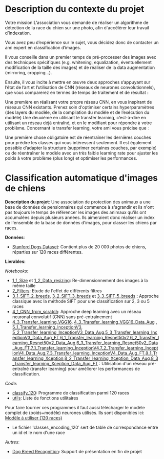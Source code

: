 # Description du contexte du projet
Votre mission
L'association vous demande de réaliser un algorithme de détection de la race du chien sur une photo, afin d'accélérer leur travail d’indexation.

Vous avez peu d’expérience sur le sujet, vous décidez donc de contacter un ami expert en classification d’images.

Il vous conseille dans un premier temps de pré-processer des images avec des techniques spécifiques (e.g. whitening, equalization, éventuellement modification de la taille des images) et de réaliser de la data augmentation (mirroring, cropping...).

Ensuite, il vous incite à mettre en œuvre deux approches s’appuyant sur l’état de l’art et l’utilisation de CNN (réseaux de neurones convolutionnels), que vous comparerez en termes de temps de traitement et de résultat :

Une première en réalisant votre propre réseau CNN, en vous inspirant de réseaux CNN existants. Prenez soin d'optimiser certains hyperparamètres (des layers du modèle, de la compilation du modèle et de l’exécution du modèle)
Une deuxième en utilisant le transfer learning, c’est-à-dire en utilisant un réseau déjà entraîné, et en le modifiant pour répondre à votre problème.
Concernant le transfer learning, votre ami vous précise que :

Une première chose obligatoire est de réentraîner les dernières couches pour prédire les classes qui vous intéressent seulement.
Il est également possible d’adapter la structure (supprimer certaines couches, par exemple) ou de réentraîner le modèle avec un très faible learning rate pour ajuster les poids à votre problème (plus long) et optimiser les performances.

# Classification automatique d'images de chiens

**Description du projet**:
Une association de protection des animaux a une base de données de pensionnaires qui commence à s'agrandir et ils n'ont pas 
toujours le temps de référencer les images des animaux qu'ils ont accumulées depuis plusieurs années. 
Ils aimeraient donc réaliser un index de l'ensemble de la base de données d'images, pour classer les chiens par races.

**Données**:
* [Stanford Dogs Dataset](http://vision.stanford.edu/aditya86/ImageNetDogs/): 
Contient plus de 20 000 photos de chiens, réparties sur 120 races différentes. 

**Livrables**:

*Notebooks*:
* [1_1_Size](1_1_Size.ipynb) et [1_2_Data_resizing](1_2_Data_resizing.ipynb): Re-dimensionnement des images à la même taille
* [2_Filters](2_Filters.ipynb): Etude de l'effet de différents filtres
* [3_1_SIFT_2_breeds](3_1_SIFT_2_breeds.ipynb), [3_2_SIFT_3_breeds](3_2_SIFT_3_breeds.ipynb) et [3_3_SIFT_5_breeds](3_3_SIFT_5_breeds.ipynb)
: Approche classique avec la méthode SIFT pour une classification sur 2, 3 ou 5 races
* [4_1_CNN_from_scratch](4_1_CNN_from_scratch.ipynb): Approche deep learning avec un réseau neuronal convolutif (CNN) sans pré-entraînement
* [4_3_Transfer_learning_VGG16](4_2_Transfer_learning_VGG16.ipynb), [4_3_Transfer_learning_VGG16_Data_Aug](4_3_Transfer_learning_VGG16_Data_Aug.ipynb) , [5_1_Transfer_learning_InceptionV3](5_1_Transfer_learning_InceptionV3.ipynb),
[5_2_Transfer_learning_InceptionV3_Data_Aug](5_2_Transfer_learning_InceptionV3_Data_Aug.ipynb),[5_3_Transfer_learning_InceptionV3_Data_Aug_FT](5_3_Transfer_learning_InceptionV3_Data_Aug_FT.ipynb),[6_1_Transfer_learning_Resnet50v2](6_1_Transfer_learning_Resnet50v2.ipynb),[6_2_Transfer_learning_Resnet50v2_Data_Aug](6_2_Transfer_learning_Resnet50v2_Data_Aug.ipynb),[6_3_Transfer_learning_Resnet50v2_Data_Aug_FT](6_3_Transfer_learning_Resnet50v2_Data_Aug_FT.ipynb),[7_1_Transfer_learning_InceptionV4](7_1_Transfer_learning_InceptionV4.ipynb),[7_2_Transfer_learning_InceptionV4_Data_Aug](7_2_Transfer_learning_InceptionV4_Data_Aug.ipynb),[7_3_Transfer_learning_InceptionV4_Data_Aug_FT](7_3_Transfer_learning_InceptionV4_Data_Aug_FT.ipynb),[8_1_Transfer_learning_Xception](8_1_Transfer_learning_Xception.ipynb),[8_2_Transfer_learning_Xception_Data_Aug](8_2_Transfer_learning_Xception_Data_Aug.ipynb),[8_3_Transfer_learning_Xception_Data_Aug_FT](8_3_Transfer_learning_Xception_Data_Aug_FT.ipynb) : Utilisation d'un réseau pré-entraîné (transfer learning) pour améliorer les performances de classification.

*Code*:
* [classify_120](classify_120.py): Programme de classification parmi 120 races
* [utils](utils.py): Liste de fonctions utilitaires

Pour faire tourner ces programmes il faut aussi télécharger le modèle complet de (poids+modèle) neurones utilisés. Ils sont disponibles ici:
[Modèle à utiliser (120 races)](https://drive.google.com/open?id=1h9ZCmRurpXnjzICHjfRq_oBT1u2edNHa)

* Le fichier 'classes_encoding_120' sert de table de correspondance entre un id et le nom d'une race

*Autres*:
* [Dog Breed Recognition](Dog_Breed_Recognition.pdf): Support de présentation en fin de projet

